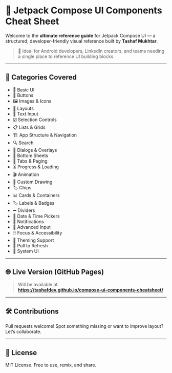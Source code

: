 # 🎨 Jetpack Compose UI Components Cheat Sheet

Welcome to the **ultimate reference guide** for Jetpack Compose UI — a structured, developer-friendly visual reference built by **Tashaf Mukhtar**.

> 📌 Ideal for Android developers, LinkedIn creators, and teams needing a single place to reference UI building blocks.

---

## 📘 Categories Covered

- 🎨 Basic UI
- 🔲 Buttons
- 🖼️ Images & Icons
- 📐 Layouts
- 📝 Text Input
- ☑️ Selection Controls
- 📋 Lists & Grids
- 🏗️ App Structure & Navigation
- 🔍 Search
- 💬 Dialogs & Overlays
- 📑 Bottom Sheets
- 📑 Tabs & Paging
- ⏳ Progress & Loading
- 🎬 Animation
- 🎨 Custom Drawing
- 🏷️ Chips
- 📊 Cards & Containers
- 🏷️ Labels & Badges
- ➖ Dividers
- 📅 Date & Time Pickers
- 🔔 Notifications
- 🎯 Advanced Input
- 🖱️ Focus & Accessibility
- 🎨 Theming Support
- 🔄 Pull to Refresh
- 📱 System UI



---

## 🌐 Live Version (GitHub Pages)

> Will be available at:  
**https://tashafdev.github.io/compose-ui-components-cheatsheet/**

---

## 🛠 Contributions

Pull requests welcome! Spot something missing or want to improve layout? Let’s collaborate.

---

## 📄 License

MIT License. Free to use, remix, and share. 

